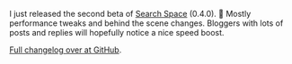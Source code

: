 ---
---

I just released the second beta of [Search Space](https://micro.blog/account/plugins/view/78) (0.4.0). 🚀 Mostly performance tweaks and behind the scene changes. Bloggers with lots of posts and replies will hopefully notice a nice speed boost.

[Full changelog over at GitHub](https://github.com/svendahlstrand/plugin-search-space/releases/tag/v0.4.0).
